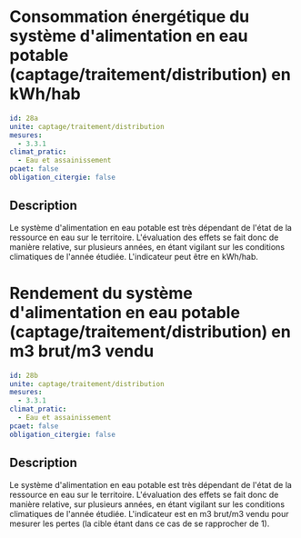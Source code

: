 # Consommation énergétique du système d'alimentation en eau potable (captage/traitement/distribution) en kWh/hab
```yaml
id: 28a
unite: captage/traitement/distribution
mesures:
  - 3.3.1
climat_pratic:
  - Eau et assainissement
pcaet: false
obligation_citergie: false
```
## Description
Le système d'alimentation en eau potable est très dépendant de l'état de la ressource en eau sur le territoire. L'évaluation des effets se fait donc de manière relative, sur plusieurs années, en étant vigilant sur les conditions climatiques de l'année étudiée. L'indicateur peut être en kWh/hab.



# Rendement du système d'alimentation en eau potable (captage/traitement/distribution) en m3 brut/m3 vendu
```yaml
id: 28b
unite: captage/traitement/distribution
mesures:
  - 3.3.1
climat_pratic:
  - Eau et assainissement
pcaet: false
obligation_citergie: false
```
## Description
Le système d'alimentation en eau potable est très dépendant de l'état de la ressource en eau sur le territoire. L'évaluation des effets se fait donc de manière relative, sur plusieurs années, en étant vigilant sur les conditions climatiques de l'année étudiée. L'indicateur est en m3 brut/m3 vendu pour mesurer les pertes (la cible étant dans ce cas de se rapprocher de 1).



